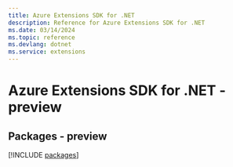```yaml
---
title: Azure Extensions SDK for .NET
description: Reference for Azure Extensions SDK for .NET
ms.date: 03/14/2024
ms.topic: reference
ms.devlang: dotnet
ms.service: extensions
---
```

# Azure Extensions SDK for .NET - preview
## Packages - preview
[!INCLUDE [packages](extensions-index.md)]